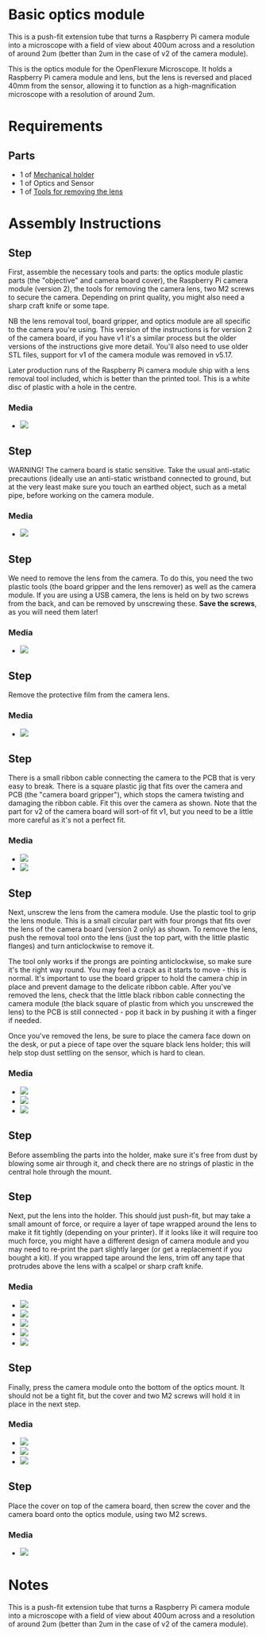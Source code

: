 # Basic optics module
This is a push-fit extension tube that turns a Raspberry Pi camera module into a microscope with a field of view about 400um across and a resolution of around 2um (better than 2um in the case of v2 of the camera module).

This is the optics module for the OpenFlexure Microscope.  It holds a Raspberry Pi camera module and lens, but the lens is reversed and placed 40mm from the sensor, allowing it to function as a high-magnification microscope with a resolution of around 2um.

# Requirements
## Parts
*   1 of [Mechanical holder](./parts/optics_module_plastic_parts)
*   1 of Optics and Sensor
*   1 of [Tools for removing the lens](./parts/camera_lens_removal_tools)


# Assembly Instructions
## Step

First, assemble the necessary tools and parts: the optics module plastic parts (the "objective" and camera board cover), the Raspberry Pi camera module (version 2), the tools for removing the camera lens, two M2 screws to secure the camera.  Depending on print quality, you might also need a sharp craft knife or some tape.

 
NB the lens removal tool, board gripper, and optics module are all specific to the camera you're using.  This version of the instructions is for version 2 of the camera board, if you have v1 it's a similar process but the older versions of the instructions give more detail.  You'll also need to use older STL files, support for v1 of the camera module was removed in v5.17.

 
Later production runs of the Raspberry Pi camera module ship with a lens removal tool included, which is better than the printed tool.  This is a white disc of plastic with a hole in the centre.

 
### Media
*   ![](./images/optics_module_parts.jpg)

## Step
WARNING! The camera board is static sensitive.  Take the usual anti-static precautions (ideally use an anti-static wristband connected to ground, but at the very least make sure you touch an earthed object, such as a metal pipe, before working on the camera module.
### Media
*   ![](./images/static_warning.png)

## Step
We need to remove the lens from the camera.  To do this, you need the two plastic tools (the board gripper and the lens remover) as well as the camera module.  If you are using a USB camera, the lens is held on by two screws from the back, and can be removed by unscrewing these. **Save the screws**, as you will need them later!
### Media
*   ![](./images/picam2_lens_removal_0.jpg)

## Step
Remove the protective film from the camera lens.
### Media
*   ![](./images/picam2_film_removal.jpg)

## Step
There is a small ribbon cable connecting the camera to the PCB that is very easy to break.  There is a square plastic jig that fits over the camera and PCB (the "camera board gripper"), which stops the camera twisting and damaging the ribbon cable.  Fit this over the camera as shown.  Note that the part for v2 of the camera board will sort-of fit v1, but you need to be a little more careful as it's not a perfect fit.
### Media
*   ![](./images/picam2_board_gripper_1.jpg)
*   ![](./images/picam2_board_gripper_2.jpg)

## Step

Next, unscrew the lens from the camera module.  Use the plastic tool to grip the lens module.  This is a small circular part with four prongs that fits over the lens of the camera board (version 2 only) as shown.  To remove the lens, push the removal tool onto the lens (just the top part, with the little plastic flanges) and turn anticlockwise to remove it.

 
The tool only works if the prongs are pointing anticlockwise, so make sure it's the right way round.  You may feel a crack as it starts to move - this is normal.  It's important to use the board gripper to hold the camera chip in place and prevent damage to the delicate ribbon cable.  After you've removed the lens, check that the little black ribbon cable connecting the camera module (the black square of plastic from which you unscrewed the lens) to the PCB is still connected - pop it back in by pushing it with a finger if needed.

 
Once you've removed the lens, be sure to place the camera face down on the desk, or put a piece of tape over the square black lens holder; this will help stop dust settling on the sensor, which is hard to clean.

 
### Media
*   ![](./images/picam2_lens_removal_1.jpg)
*   ![](./images/picam2_lens_removal_2.jpg)
*   ![](./images/picam2_lens_removal_3.jpg)

## Step
Before assembling the parts into the holder, make sure it's free from dust by blowing some air through it, and check there are no strings of plastic in the central hole through the mount.

## Step
Next, put the lens into the holder.  This should just push-fit, but may take a small amount of force, or  require a layer of tape wrapped around the lens to make it fit tightly (depending on your printer).  If it looks like it will require too much force, you might have a different design of camera module and you may need to re-print the part slightly larger (or get a replacement if you bought a kit).  If you wrapped tape around the lens, trim off any tape that protrudes above the lens with a scalpel or sharp craft knife.
### Media
*   ![](./images/lens_insertion_0.jpg)
*   ![](./images/lens_insertion_1.jpg)
*   ![](./images/lens_insertion_2.jpg)
*   ![](./images/lens_insertion_3.jpg)
*   ![](./images/lens_insertion_4.jpg)

## Step
Finally, press the camera module onto the bottom of the optics mount.  It should not be a tight fit, but the cover and two M2 screws will hold it in place in the next step.
### Media
*   ![](./images/optics_assembly_0.jpg)
*   ![](./images/optics_assembly_1.jpg)
*   ![](./images/optics_assembly_2.jpg)

## Step
Place the cover on top of the camera board, then screw the cover and the camera board onto the optics module, using two M2 screws.
### Media
*   ![](./images/camera_screws_1.jpg)



# Notes
This is a push-fit extension tube that turns a Raspberry Pi camera module into a microscope with a field of view about 400um across and a resolution of around 2um (better than 2um in the case of v2 of the camera module).

